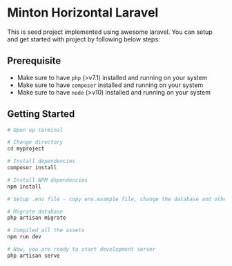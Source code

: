 # Minton Horizontal Laravel

 This is seed project implemented using awesome laravel. You can setup and get started with project by following below steps:


Prerequisite
---------------
* Make sure to have `php` (>v7.1) installed and running on your system
* Make sure to have `composer` installed and running on your system
* Make sure to have `node` (>v10) installed and running on your system


Getting Started
---------------

```bash
# Open up terminal

# Change directory
cd myproject

# Install dependencies
composor install

# Install NPM dependencies
npm install

# Setup .env file - copy env.example file, change the database and other settings as per your need

# Migrate database
php artisan migrate

# Compiled all the assets
npm run dev

# Now, you are ready to start development server
php artisan serve
```
